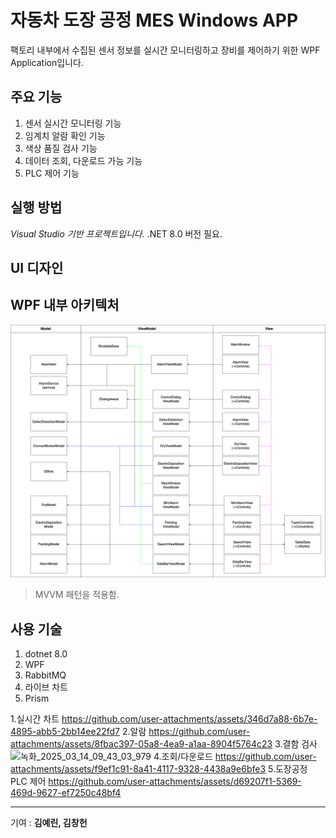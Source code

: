 # 자동차 도장 공정 MES Windows APP

팩토리 내부에서 수집된 센서 정보를 실시간 모니터링하고 장비를 제어하기 위한 WPF Application입니다. 

## 주요 기능

1. 센서 실시간 모니터링 기능
2. 임계치 알람 확인 기능
3. 색상 품질 검사 기능
4. 데이터 조회, 다운로드 가능 기능
5. PLC 제어 기능

## 실행 방법

*Visual Studio 기반 프로젝트입니다.*
.NET 8.0 버전 필요.

## UI 디자인

## WPF 내부 아키텍처
![uml](/Readmeimg/image.png)

> MVVM 패턴을 적용함.

## 사용 기술

1. dotnet 8.0
2. WPF
3. RabbitMQ
4. 라이브 차트
5. Prism

1.실시간 차트
https://github.com/user-attachments/assets/346d7a88-6b7e-4895-abb5-2bb14ee22fd7
2.알람
https://github.com/user-attachments/assets/8fbac397-05a8-4ea9-a1aa-8904f5764c23
3.결함 검사
![녹화_2025_03_14_09_43_03_979](https://github.com/user-attachments/assets/d40be681-55e8-44a8-b9d2-2bf220ffbaea)
4.조회/다운로드
https://github.com/user-attachments/assets/f9ef1c91-8a41-4117-9328-4438a9e6bfe3
5.도장공정 PLC 제어
https://github.com/user-attachments/assets/d69207f1-5369-469d-9627-ef7250c48bf4





---
기여 : **김예린, 김창헌**
